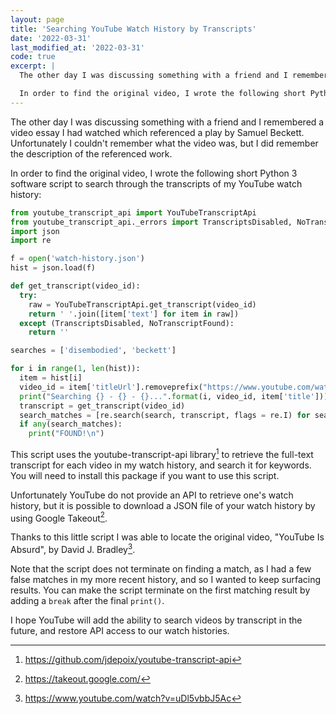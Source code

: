 ```yaml
---
layout: page
title: 'Searching YouTube Watch History by Transcripts'
date: '2022-03-31'
last_modified_at: '2022-03-31'
code: true
excerpt: |
  The other day I was discussing something with a friend and I remembered a video essay I had watched which referenced a play by Samuel Beckett. Unfortunately I couldn't remember what the video was, but I did remember the description of the referenced work.

  In order to find the original video, I wrote the following short Python 3 software script to search through the transcripts of my YouTube watch history.
---
```


<link rel="stylesheet" href="{{ "/assets/css/highlight.css" | relative_url }}">

The other day I was discussing something with a friend and I remembered a video essay I had watched which referenced a play by Samuel Beckett. Unfortunately I couldn't remember what the video was, but I did remember the description of the referenced work.

In order to find the original video, I wrote the following short Python 3 software script to search through the transcripts of my YouTube watch history:

```py
from youtube_transcript_api import YouTubeTranscriptApi
from youtube_transcript_api._errors import TranscriptsDisabled, NoTranscriptFound
import json
import re

f = open('watch-history.json')
hist = json.load(f)

def get_transcript(video_id):
  try:
    raw = YouTubeTranscriptApi.get_transcript(video_id)
    return ' '.join([item['text'] for item in raw])
  except (TranscriptsDisabled, NoTranscriptFound):
    return ''

searches = ['disembodied', 'beckett']

for i in range(1, len(hist)):
  item = hist[i]
  video_id = item['titleUrl'].removeprefix("https://www.youtube.com/watch?v\u003d")
  print("Searching {} - {} - {}...".format(i, video_id, item['title']))
  transcript = get_transcript(video_id)
  search_matches = [re.search(search, transcript, flags = re.I) for search in searches]
  if any(search_matches):
    print("FOUND!\n")

```

This script uses the youtube-transcript-api library[^1] to retrieve the full-text transcript for each video in my watch history, and search it for keywords. You will need to install this package if you want to use this script.

Unfortunately YouTube do not provide an API to retrieve one's watch history, but it is possible to download a JSON file of your watch history by using Google Takeout[^2].

Thanks to this little script I was able to locate the original video, "YouTube Is Absurd", by David J. Bradley[^3].

Note that the script does not terminate on finding a match, as I had a few false matches in my more recent history, and so I wanted to keep surfacing results. You can make the script terminate on the first matching result by adding a `break` after the final `print()`.

I hope YouTube will add the ability to search videos by transcript in the future, and restore API access to our watch histories.

[^1]: <https://github.com/jdepoix/youtube-transcript-api>
[^2]: <https://takeout.google.com/>
[^3]: <https://www.youtube.com/watch?v=uDl5vbbJ5Ac>
